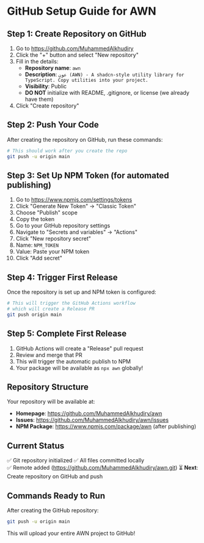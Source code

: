 # GitHub Setup Guide for AWN

## Step 1: Create Repository on GitHub

1. Go to https://github.com/MuhammedAlkhudiry
2. Click the "+" button and select "New repository"
3. Fill in the details:
   - **Repository name**: `awn`
   - **Description**: `عون (AWN) - A shadcn-style utility library for TypeScript. Copy utilities into your project.`
   - **Visibility**: Public
   - **DO NOT** initialize with README, .gitignore, or license (we already have them)
4. Click "Create repository"

## Step 2: Push Your Code

After creating the repository on GitHub, run these commands:

```bash
# This should work after you create the repo
git push -u origin main
```

## Step 3: Set Up NPM Token (for automated publishing)

1. Go to https://www.npmjs.com/settings/tokens
2. Click "Generate New Token" → "Classic Token"
3. Choose "Publish" scope
4. Copy the token
5. Go to your GitHub repository settings
6. Navigate to "Secrets and variables" → "Actions"
7. Click "New repository secret"
8. Name: `NPM_TOKEN`
9. Value: Paste your NPM token
10. Click "Add secret"

## Step 4: Trigger First Release

Once the repository is set up and NPM token is configured:

```bash
# This will trigger the GitHub Actions workflow
# which will create a Release PR
git push origin main
```

## Step 5: Complete First Release

1. GitHub Actions will create a "Release" pull request
2. Review and merge that PR
3. This will trigger the automatic publish to NPM
4. Your package will be available as `npx awn` globally!

## Repository Structure

Your repository will be available at:
- **Homepage**: https://github.com/MuhammedAlkhudiry/awn
- **Issues**: https://github.com/MuhammedAlkhudiry/awn/issues
- **NPM Package**: https://www.npmjs.com/package/awn (after publishing)

## Current Status

✅ Git repository initialized
✅ All files committed locally  
✅ Remote added (https://github.com/MuhammedAlkhudiry/awn.git)
⏳ **Next**: Create repository on GitHub and push

## Commands Ready to Run

After creating the GitHub repository:

```bash
git push -u origin main
```

This will upload your entire AWN project to GitHub!